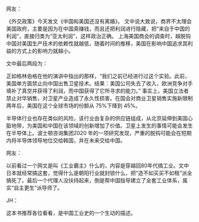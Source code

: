 网友：

《外交政策》今天发文《中国和美国还没有离婚》。
文中说大致说，商界不太理会美国政府，主要是因为在中国真赚钱，而且还把利润进行隐藏，把“来自于中国的利润”，直接归类为“亚太利润”，这样政治正确。
上海美国商会的调查时，越脱钩中国对美国生产技术的依赖性就越低，随着时间的推移，美国在影响中国追求其利益的方式上的影响力就越小。

文中最后两段为：

正如格林伯格在他的演讲中指出的那样，“我们之前已经进行过这个实验。此前，美国单方面禁止向中国出售卫星技术。结果：美国公司失去了收入，欧洲竞争对手填补了真空并获得了利润，而中国获得了它所寻求的能力。”
事实上，美国立法者禁止对华销售，对卫星产业造成了永久性损害。在国会对商业卫星销售实施新限制两年后，美国在这个全球市场的份额从 75%下降到 45%。

半导体行业也存在类似的风险，该行业由复杂的供应链组成，从北京延伸到美国心脏地带，为美国和中国在该领域的创新增加了价值。卫星上发生的事情可能会发生在半导体上。波士顿咨询集团2020 年的一项研究发现，严重的脱钩可能会在短期内将半导体领导地位交给韩国，并在未来交给中国。

网友：

以前看过一个网文是叫《工业霸主》什么的，内容是穿越回80年代搞工业。文中日本就经常搞这套，觉得什么是朝阳行业就封锁什么，把“造不如买买不如租”派全搞死了。最后一个代理人没扶持起来，倒是帮中国指导建立了全套工业体系，属实“自主更生”派导师了。

JH：

这本书推荐各位看看，是中国工业史的一个生动的描述。


